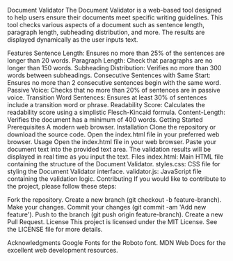 Document Validator
The Document Validator is a web-based tool designed to help users ensure their documents meet specific writing guidelines. This tool checks various aspects of a document such as sentence length, paragraph length, subheading distribution, and more. The results are displayed dynamically as the user inputs text.

Features
Sentence Length: Ensures no more than 25% of the sentences are longer than 20 words.
Paragraph Length: Check that paragraphs are no longer than 150 words.
Subheading Distribution: Verifies no more than 300 words between subheadings.
Consecutive Sentences with Same Start: Ensures no more than 2 consecutive sentences begin with the same word.
Passive Voice: Checks that no more than 20% of sentences are in passive voice.
Transition Word Sentences: Ensures at least 30% of sentences include a transition word or phrase.
Readability Score: Calculates the readability score using a simplistic Flesch-Kincaid formula.
Content-Length: Verifies the document has a minimum of 400 words.
Getting Started
Prerequisites
A modern web browser.
Installation
Clone the repository or download the source code.
Open the index.html file in your preferred web browser.
Usage
Open the index.html file in your web browser.
Paste your document text into the provided text area.
The validation results will be displayed in real time as you input the text.
Files
index.html: Main HTML file containing the structure of the Document Validator.
styles.css: CSS file for styling the Document Validator interface.
validator.js: JavaScript file containing the validation logic.
Contributing
If you would like to contribute to the project, please follow these steps:

Fork the repository.
Create a new branch (git checkout -b feature-branch).
Make your changes.
Commit your changes (git commit -am 'Add new feature').
Push to the branch (git push origin feature-branch).
Create a new Pull Request.
License
This project is licensed under the MIT License. See the LICENSE file for more details.

Acknowledgments
Google Fonts for the Roboto font.
MDN Web Docs for the excellent web development resources.
